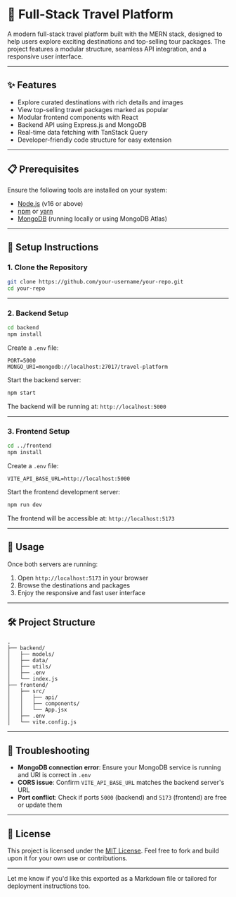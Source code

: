 # 🧳 Full-Stack Travel Platform

A modern full-stack travel platform built with the MERN stack, designed to help users explore exciting destinations and top-selling tour packages. The project features a modular structure, seamless API integration, and a responsive user interface.

---

## ✨ Features

* Explore curated destinations with rich details and images
* View top-selling travel packages marked as popular
* Modular frontend components with React
* Backend API using Express.js and MongoDB
* Real-time data fetching with TanStack Query
* Developer-friendly code structure for easy extension

---

## 📋 Prerequisites

Ensure the following tools are installed on your system:

* [Node.js](https://nodejs.org/) (v16 or above)
* [npm](https://www.npmjs.com/) or [yarn](https://yarnpkg.com/)
* [MongoDB](https://www.mongodb.com/) (running locally or using MongoDB Atlas)

---

## 🚀 Setup Instructions

### 1. Clone the Repository

```bash
git clone https://github.com/your-username/your-repo.git
cd your-repo
```

---

### 2. Backend Setup

```bash
cd backend
npm install
```

Create a `.env` file:

```env
PORT=5000
MONGO_URI=mongodb://localhost:27017/travel-platform
```

Start the backend server:

```bash
npm start
```

The backend will be running at: `http://localhost:5000`

---

### 3. Frontend Setup

```bash
cd ../frontend
npm install
```

Create a `.env` file:

```env
VITE_API_BASE_URL=http://localhost:5000
```

Start the frontend development server:

```bash
npm run dev
```

The frontend will be accessible at: `http://localhost:5173`

---

## 🧭 Usage

Once both servers are running:

1. Open `http://localhost:5173` in your browser
2. Browse the destinations and packages
3. Enjoy the responsive and fast user interface

---

## 🛠 Project Structure

```
.
├── backend/
│   ├── models/
│   ├── data/
│   ├── utils/
│   ├── .env
│   └── index.js
├── frontend/
│   ├── src/
│   │   ├── api/
│   │   ├── components/
│   │   └── App.jsx
│   ├── .env
│   └── vite.config.js
```

---

## 🧯 Troubleshooting

* **MongoDB connection error**: Ensure your MongoDB service is running and URI is correct in `.env`
* **CORS issue**: Confirm `VITE_API_BASE_URL` matches the backend server's URL
* **Port conflict**: Check if ports `5000` (backend) and `5173` (frontend) are free or update them

---

## 📃 License

This project is licensed under the [MIT License](https://opensource.org/licenses/MIT).
Feel free to fork and build upon it for your own use or contributions.

---

Let me know if you'd like this exported as a Markdown file or tailored for deployment instructions too.
